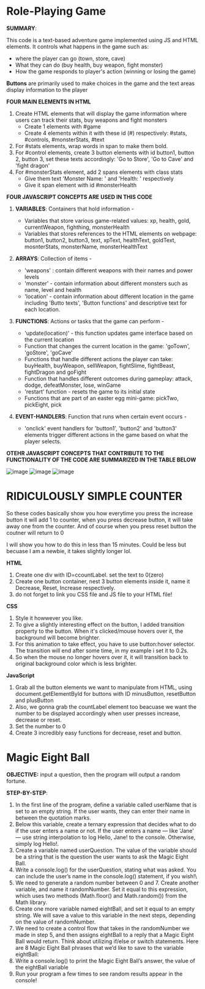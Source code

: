 # Role-Playing Game
**SUMMARY**: 

This code is a text-based adventure game implemented using JS and HTML elements. It controls what happens in the game such as:
* where the player can go (town, store, cave)
* What they can do  (buy health, buy weapon, fight monster)
* How the game responds to player's action (winning or losing the game) <br>

**Buttons** are primarily used to make choices in the game and the text areas display information to the player <br>

**FOUR MAIN ELEMENTS IN HTML**
1. Create HTML elements that will display the game information where users can track their stats, buy weapons and fight monsters
   * Create 1 elements with #game
   * Create 4 elements within it with these id (#) respectively: #stats, #controls, #monsterStats, #text
2. For #stats elements, wrap words in span to make them bold.
3. For #control elements, create 3 button elements with id button1, button 2, button 3, set these texts accordingly: 'Go to Store', 'Go to Cave' and 'fight dragon'
4. For #monsterStats element, add 2 spans elements with class stats
   * Give them text 'Monster Name:  ' and 'Health:  ' respectively
   * Give it span element with id #monsterHealth

**FOUR JAVASCRIPT CONCEPTS ARE USED IN THIS CODE**
1. **VARIABLES**: Containers that hold information -
   * Variables that store various game-related values: xp, health, gold, currentWeapon, fighthing, monsterHealth
   * Variables that stores references to the HTML elements on webpage:  button1, button2, button3, text, xpText, healthText, goldText, mosnterStats, monsterName, monsterHealthText
     
2. **ARRAYS**: Collection of items -
   * 'weapons' : contain different weapons with their names and power levels
   * 'monster' - contain information about different monsters such as name, level and health
   * 'location' - contain information about different location in the game including 'Butto texts', 'Button functions' and descriptive text for each location.
     
3. **FUNCTIONS**: Actions or tasks that the game can perform -
   * 'update(location)' - this function updates game interface based on the current location
   * Function that changes the current location in the game: 'goTown', 'goStore', 'goCave'
   * Functions that handle different actions the player can take: buyHealth, buyWeapon, sellWeapon, fightSlime, fightBeast, fightDragon and goFight
   * Function that handles different outcomes during gameplay: attack, dodge, defeatMonster, lose, winGame
   * 'restart' function - resets the game to its initial state
   * Functions that are part of an easter egg mini-game: pickTwo, pickEight, pick
     
4. **EVENT-HANDLERS**: Function that runs when certain event occurs -
   * 'onclick' event handlers for 'button1', 'button2' and 'button3' elements trigger different actions in the game based on what the player selects.

**OTEHR JAVASCRIPT CONCEPTS THAT CONTRIBUTE TO THE FUNCTIONALITY OF THE CODE ARE SUMMARIZED IN THE TABLE BELOW** 


![image](https://github.com/asyikin22/BasicJavaScript/assets/148519441/e9100966-1d69-48be-863a-c60c717d8fc6)
![image](https://github.com/asyikin22/BasicJavaScript/assets/148519441/3328c41e-4e88-4d63-9173-f2474cbbc11d)
![image](https://github.com/asyikin22/BasicJavaScript/assets/148519441/f32fca4d-8306-4062-8535-1ff7818c5c79)


# RIDICULOUSLY SIMPLE COUNTER
So these codes basically show you how everytime you press the increase button it will add 1 to counter, when you press decrease button, it will take away one from the counter. And of course when you press reset button the coutner will return to 0

I will show you how to do this in less than 15 minutes. Could be less but becuase I am a newbie, it takes slightly longer lol. 

**HTML**
1. Create one div with ID=ccountLabel. set the text to 0(zero)
2. Create one button container, nest 3 button elements inside it, name it Decrease, Reset, Increase respectively.
3. do not forget to link you CSS file and JS file to your HTML file!

**CSS**
1. Style it howwever you like.
2. To give a slightly interesting effect on the button, I added transition property to the button. When it's clicked/mouse hovers over it, the background will become brighter.
3. For this animation to take effect, you have to use button:hover selector. The transition will end after some time, in my example i set it to 0.2s.
4. So when the mouse no longer hovers over it, it will transition back to original background color which is less brighter.

**JavaScript**
1. Grab all the button elements we want to manipulate from HTML, using document.getElementById for buttons with ID minusButton, resetButton and plusButton
2. Also, we gonna grab the countLabel element too beacuase we want the number to be displayed accordingly when user presses increase, decrease or reset.
3. Set the number to 0
4. Create 3 incredibly easy functions for decrease, reset and button.

# Magic Eight Ball 

**OBJECTIVE:** input a question, then the program will output a random fortune. <br>

**STEP-BY-STEP**:
1. In the first line of the program, define a variable called userName that is set to an empty string. If the user wants, they can enter their name in between the quotation marks.
2. Below this variable, create a ternary expression that decides what to do if the user enters a name or not. If the user enters a name — like 'Jane' — use string interpolation to log Hello, Jane! to the console. Otherwise, simply log Hello!.
3. Create a variable named userQuestion. The value of the variable should be a string that is the question the user wants to ask the Magic Eight Ball.
4. Write a console.log() for the userQuestion, stating what was asked. You can include the user’s name in the console.log() statement, if you wish!\
5. We need to generate a random number between 0 and 7. Create another variable, and name it randomNumber. Set it equal to this expression, which uses two methods (Math.floor() and Math.random()) from the Math library.
6. Create one more variable named eightBall, and set it equal to an empty string. We will save a value to this variable in the next steps, depending on the value of randomNumber.
7. We need to create a control flow that takes in the randomNumber we made in step 5, and then assigns eightBall to a reply that a Magic Eight Ball would return. Think about utilizing if/else or switch statements. Here are 8 Magic Eight Ball phrases that we’d like to save to the variable eightBall:
8. Write a console.log() to print the Magic Eight Ball’s answer, the value of the eightBall variable
9. Run your program a few times to see random results appear in the console!





